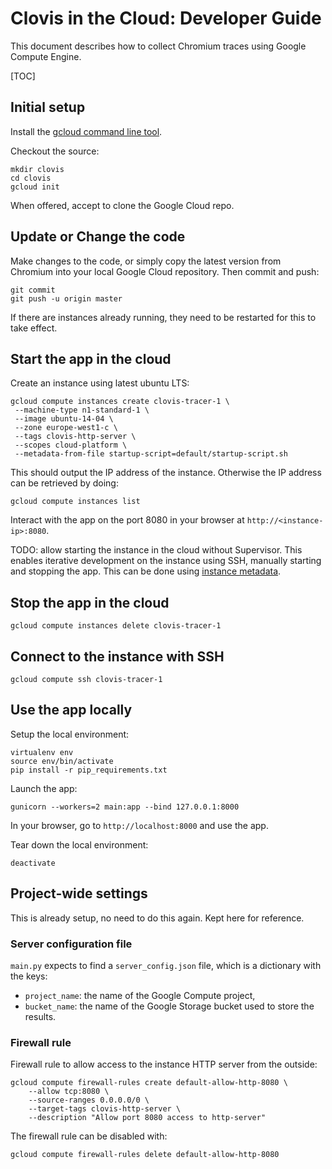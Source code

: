 # Clovis in the Cloud: Developer Guide

This document describes how to collect Chromium traces using Google Compute
Engine.

[TOC]

## Initial setup

Install the [gcloud command line tool][1].

Checkout the source:

```shell
mkdir clovis
cd clovis
gcloud init
```

When offered, accept to clone the Google Cloud repo.

## Update or Change the code

Make changes to the code, or simply copy the latest version from Chromium into
your local Google Cloud repository. Then commit and push:

```shell
git commit
git push -u origin master
```

If there are instances already running, they need to be restarted for this to
take effect.

## Start the app in the cloud

Create an instance using latest ubuntu LTS:

```shell
gcloud compute instances create clovis-tracer-1 \
 --machine-type n1-standard-1 \
 --image ubuntu-14-04 \
 --zone europe-west1-c \
 --tags clovis-http-server \
 --scopes cloud-platform \
 --metadata-from-file startup-script=default/startup-script.sh
```

This should output the IP address of the instance.
Otherwise the IP address can be retrieved by doing:

```shell
gcloud compute instances list
```

Interact with the app on the port 8080 in your browser at
`http://<instance-ip>:8080`.

TODO: allow starting the instance in the cloud without Supervisor. This enables
iterative development on the instance using SSH, manually starting and stopping
the app. This can be done using [instance metadata][2].

## Stop the app in the cloud

```shell
gcloud compute instances delete clovis-tracer-1
```

## Connect to the instance with SSH

```shell
gcloud compute ssh clovis-tracer-1
```

## Use the app locally

Setup the local environment:

```shell
virtualenv env
source env/bin/activate
pip install -r pip_requirements.txt
```

Launch the app:

```shell
gunicorn --workers=2 main:app --bind 127.0.0.1:8000
```

In your browser, go to `http://localhost:8000` and use the app.

Tear down the local environment:

```shell
deactivate
```

## Project-wide settings

This is already setup, no need to do this again.
Kept here for reference.

### Server configuration file

`main.py` expects to find a `server_config.json` file, which is a dictionary
with the keys:

*   `project_name`: the name of the Google Compute project,
*   `bucket_name`: the name of the Google Storage bucket used to store the
    results.

### Firewall rule

Firewall rule to allow access to the instance HTTP server from the outside:

```shell
gcloud compute firewall-rules create default-allow-http-8080 \
    --allow tcp:8080 \
    --source-ranges 0.0.0.0/0 \
    --target-tags clovis-http-server \
    --description "Allow port 8080 access to http-server"
```

The firewall rule can be disabled with:

```shell
gcloud compute firewall-rules delete default-allow-http-8080
```

[1]: https://cloud.google.com/sdk
[2]: https://cloud.google.com/compute/docs/startupscript#custom
